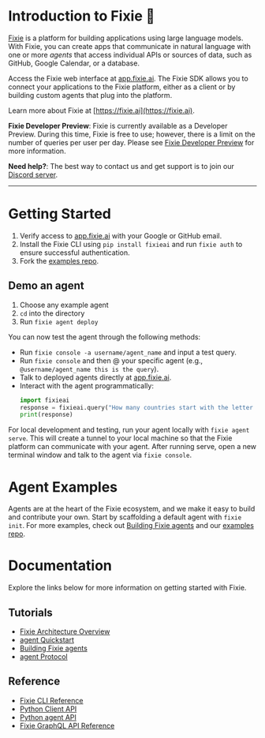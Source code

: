 # Introduction to Fixie 🦊

[Fixie](https://fixie.ai) is a platform for building applications using large language models. With Fixie, you can create apps that communicate in natural language with one or more *agents* that access individual APIs or sources of data, such as GitHub, Google Calendar, or a database.

Access the Fixie web interface at [app.fixie.ai](https://app.fixie.ai). The Fixie SDK allows you to connect your applications to the Fixie platform, either as a client or by building custom agents that plug into the platform.

Learn more about Fixie at [https://fixie.ai](https://fixie.ai).

**Fixie Developer Preview**: Fixie is currently available as a Developer Preview. During this time, Fixie is free to use; however, there is a limit on the number of queries per user per day. Please see [Fixie Developer Preview](developer-preview.md) for more information.

**Need help?**: The best way to contact us and get support is to join our [Discord server](https://discord.gg/MsKAeKF8kU).

---

# Getting Started

1. Verify access to [app.fixie.ai](http://app.fixie.ai) with your Google or GitHub email.
1. Install the Fixie CLI using `pip install fixieai` and run `fixie auth` to ensure successful authentication.
1. Fork the [examples repo](https://github.com/fixie-ai/fixie-examples).

## Demo an agent
1. Choose any example agent
1. `cd` into the directory
1. Run `fixie agent deploy`

You can now test the agent through the following methods:
* Run `fixie console -a username/agent_name` and input a test query.
* Run `fixie console` and then @ your specific agent (e.g., `@username/agent_name this is the query`).
* Talk to deployed agents directly at [app.fixie.ai](http://app.fixie.ai).
* Interact with the agent programmatically:
  ```py
  import fixieai
  response = fixieai.query("How many countries start with the letter R ?")
  print(response)
  ```

For local development and testing, run your agent locally with `fixie agent serve`. This will create a tunnel to your local machine so that the Fixie platform can communicate with your agent. After running serve, open a new terminal window and talk to the agent via `fixie console`.

# Agent Examples

Agents are at the heart of the Fixie ecosystem, and we make it easy to build and contribute your own. Start by scaffolding a default agent with `fixie init`. For more examples, check out [Building Fixie agents](/buildingagents/buildingfixieagents.md) and our [examples repo](https://github.com/fixie-ai/fixie-examples).

# Documentation

Explore the links below for more information on getting started with Fixie.

## Tutorials

* [Fixie Architecture Overview](/fundamentals/architecture.md)
* [agent Quickstart](/buildingagents/agent-quickstart.md)
* [Building Fixie agents](/buildingagents/buildingfixieagents.md)
* [agent Protocol](/buildingagents/agent-protocol.md)

## Reference

* [Fixie CLI Reference](/apiclients/cli.md)
* [Python Client API](/apiclients/python-client-api.md)
* [Python agent API](/apiclients/python-agent-api.md)
* [Fixie GraphQL API Reference](https://app.fixie.ai/static/docs/index.html)
